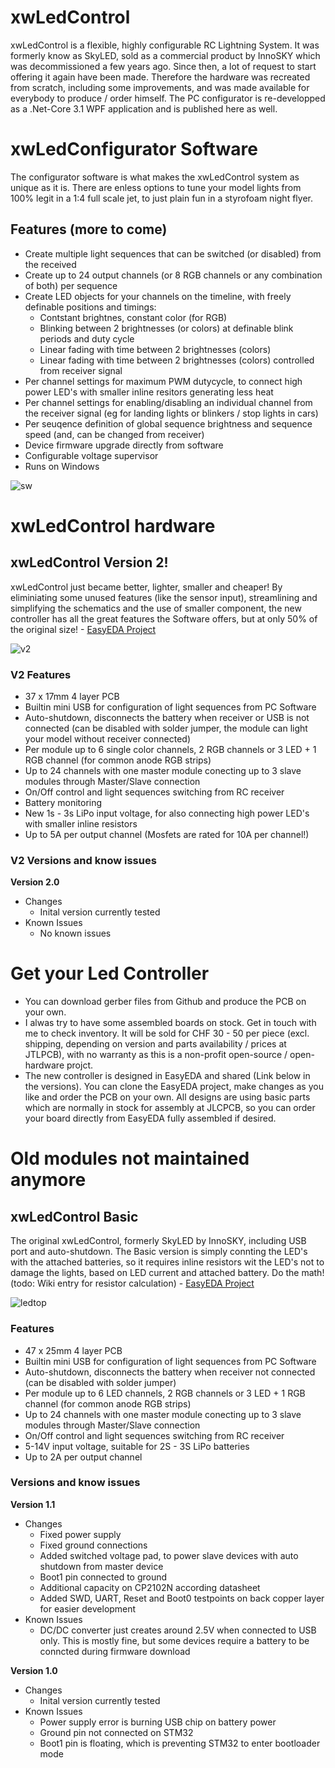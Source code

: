 # xwLedControl
xwLedControl is a flexible, highly configurable RC Lightning System. It was formerly know as SkyLED, sold as a commercial product by InnoSKY which was decommissioned a few years ago. Since then, a lot of request to start offering it again have been made. Therefore the  hardware was recreated from scratch, including some improvements, and was made available for everybody to produce / order himself. The PC configurator is re-developped as a .Net-Core 3.1 WPF application and is published here as well.

# xwLedConfigurator Software
The configurator software is what makes the xwLedControl system as unique as it is. There are enless options to tune your model lights from 100% legit in a 1:4 full scale jet, to just plain fun in a styrofoam night flyer. 

## Features (more to come)
- Create multiple light sequences that can be switched (or disabled) from the received
- Create up to 24 output channels (or 8 RGB channels or any combination of both) per sequence
- Create LED objects for your channels on the timeline, with freely definable positions and timings: 
  - Contstant brightnes, constant color (for RGB)
  - Blinking between 2 brightnesses (or colors) at definable blink periods and duty cycle
  - Linear fading with time between 2 brightnesses (colors)
  - Linear fading with time between 2 brightnesses (colors) controlled from receiver signal
- Per channel settings for maximum PWM dutycycle, to connect high power LED's with smaller inline resitors generating less heat
- Per channel settings for enabling/disabling an individual channel from the receiver signal (eg for landing lights or blinkers / stop lights in cars)
- Per seuqence definition of global sequence brightness and sequence speed (and, can be changed from receiver)
- Device firmware upgrade directly from software
- Configurable voltage supervisor
- Runs on Windows

![sw](https://user-images.githubusercontent.com/10495848/156365748-df04fadd-0caa-4d41-9774-5914dbd50e78.PNG)


# xwLedControl hardware
## xwLedControl  Version 2!
xwLedControl just became better, lighter, smaller and cheaper! By eliminiating some unused features (like the sensor input), streamlining and simplifying the schematics and the use of smaller component, the new controller has all the great features the Software offers, but at only 50% of the original size! - [EasyEDA Project](https://oshwlab.com/luethich80/xwlightcontrol)

![v2](https://user-images.githubusercontent.com/10495848/156365140-59d4c274-0009-4251-9bfa-741f84019079.PNG)

### V2 Features
- 37 x 17mm 4 layer PCB
- Builtin mini USB for configuration of light sequences from PC Software
- Auto-shutdown, disconnects the battery when receiver or USB is not connected (can be disabled with solder jumper, the module can light your model without receiver connected)
- Per module up to 6 single color channels, 2 RGB channels or 3 LED + 1 RGB channel (for common anode RGB strips)
- Up to 24 channels with one master module conecting up to 3 slave modules through Master/Slave connection
- On/Off control and light sequences switching from RC receiver
- Battery monitoring
- New 1s - 3s LiPo input voltage, for also connecting high power LED's with smaller inline resistors
- Up to 5A per output channel (Mosfets are rated for 10A per channel!)

### V2 Versions and know issues

**Version 2.0**
- Changes
  - Inital version currently tested
- Known Issues
  - No known issues

# Get your Led Controller
- You can download gerber files from Github and produce the PCB on your own.
- I alwas try to have some assembled boards on stock. Get in touch with me to check inventory. It will be sold for CHF 30 - 50 per piece (excl. shipping, depending on version and parts availability / prices at JTLPCB), with no warranty as this is a non-profit open-source / open-hardware projct.
- The new controller is designed in EasyEDA and shared (Link below in the versions). You can clone the EasyEDA project, make changes as you like and order the PCB on your own. All designs are using basic parts which are normally in stock for assembly at JLCPCB, so you can order your board directly from EasyEDA fully assembled if desired.


# Old modules not maintained anymore

## xwLedControl Basic
The original xwLedControl, formerly SkyLED by InnoSKY, including USB port and auto-shutdown. The Basic version is simply connting the LED's with the attached batteries, so it requires inline resistors wit the LED's not to damage the lights, based on LED current and attached battery. Do the math! (todo: Wiki entry for resistor calculation) - [EasyEDA Project](https://oshwlab.com/luethich80/xwlightcontrol)

![ledtop](https://user-images.githubusercontent.com/10495848/151327156-f55c5d70-1b84-4303-881a-be63a9818bc9.PNG)

### Features
- 47 x 25mm 4 layer PCB
- Builtin mini USB for configuration of light sequences from PC Software
- Auto-shutdown, disconnects the battery when receiver not connected (can be disabled with solder jumper)
- Per module up to 6 LED channels, 2 RGB channels or 3 LED + 1 RGB channel (for common anode RGB strips)
- Up to 24 channels with one master module conecting up to 3 slave modules through Master/Slave connection
- On/Off control and light sequences switching from RC receiver
- 5-14V input voltage, suitable for 2S - 3S LiPo batteries
- Up to 2A per output channel 

### Versions and know issues

**Version 1.1**
- Changes
  - Fixed power supply
  - Fixed ground connections
  - Added switched voltage pad, to power slave devices with auto shutdown from master device
  - Boot1 pin connected to ground
  - Additional capacity on CP2102N according datasheet
  - Added SWD, UART, Reset and Boot0 testpoints on back copper layer for easier development
- Known Issues
  - DC/DC converter just creates around 2.5V when connected to USB only. This is mostly fine, but some devices require a battery to be conncted during firmware download
  
**Version 1.0**
- Changes
  - Inital version currently tested
- Known Issues
  - Power supply error is burning USB chip on battery power
  - Ground pin not connected on STM32
  - Boot1 pin is floating, which is preventing STM32 to enter bootloader mode



